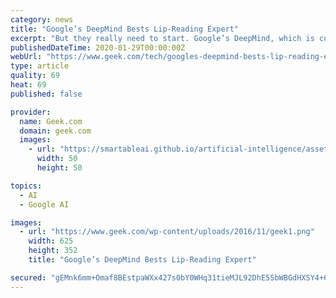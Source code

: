 ```yaml
---
category: news
title: "Google’s DeepMind Bests Lip-Reading Expert"
excerpt: "But they really need to start. Google’s DeepMind, which is currently one of the world’s most advanced machine learning systems, has just racked up another incredible win, this time against ..."
publishedDateTime: 2020-01-29T00:00:00Z
webUrl: "https://www.geek.com/tech/googles-deepmind-bests-lip-reading-expert-1680877/"
type: article
quality: 69
heat: 69
published: false

provider:
  name: Geek.com
  domain: geek.com
  images:
    - url: "https://smartableai.github.io/artificial-intelligence/assets/images/organizations/geek.com-50x50.jpg"
      width: 50
      height: 50

topics:
  - AI
  - Google AI

images:
  - url: "https://www.geek.com/wp-content/uploads/2016/11/geek1.png"
    width: 625
    height: 352
    title: "Google’s DeepMind Bests Lip-Reading Expert"

secured: "gEMnk6mm+Omaf8BEstpaWXx427s0bY0WHq31tieMJL92DhE5SbWBGdHXSY4+6uwyLcDnRUB1d3IvZloR66+dQhY129q9XVX5bMUuw0dO+4dKjiK8CE9h3VfyVTdUbbKAnZzHRuBKneK/rQOks5Qm0lRdsDBKXpWRwp5pzNocC+SEW4RrsWBLLJT4KLu6BrSbHJunFhVlaYliw4LITQeDYChyS4C9HZEWJ1yB9Lx1AVWMYT9xNO7iDTre8ptxpHiTkY1ydMpP4EMbKOO8rZO7bZ0OgmrtdtwCRDkHocdBOIaHe6Gua9j34TWKMmTNca1a;VhkPZKCm/XM5OvhhZmzA4g=="
---
```


